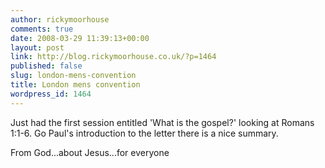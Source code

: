 ```yaml
---
author: rickymoorhouse
comments: true
date: 2008-03-29 11:39:13+00:00
layout: post
link: http://blog.rickymoorhouse.co.uk/?p=1464
published: false
slug: london-mens-convention
title: London mens convention
wordpress_id: 1464
---
```


Just had the first session entitled 'What is the gospel?' looking at Romans 1:1-6. Go Paul's introduction to the letter there is a nice summary. 

From God...about Jesus...for everyone
